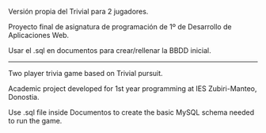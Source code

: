 Versión propia del Trivial para 2 jugadores.

Proyecto final de asignatura de programación de 1º de Desarrollo de Aplicaciones Web.

Usar el .sql en documentos para crear/rellenar la BBDD inicial.
_____________________________________________________________________________________________

Two player trivia game based on Trivial pursuit.

Academic project developed for 1st year programming at IES Zubiri-Manteo, Donostia.

Use .sql file inside Documentos to create the basic MySQL schema needed to run the game.
